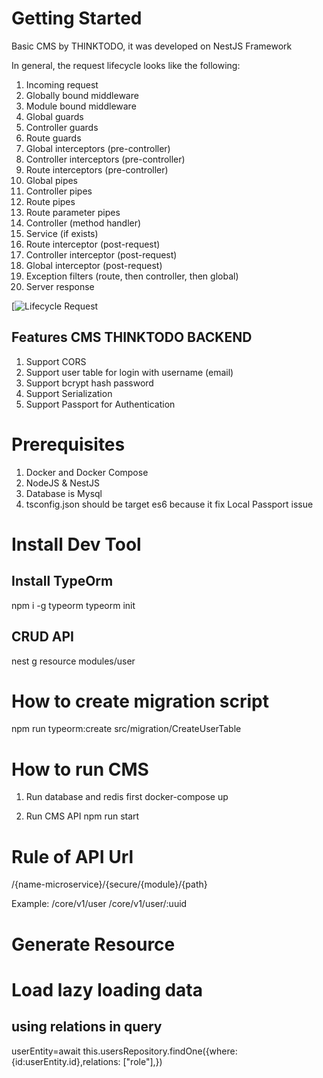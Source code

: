 # Getting Started
Basic CMS by THINKTODO, it was developed on NestJS Framework

In general, the request lifecycle looks like the following:

1. Incoming request
2. Globally bound middleware
3. Module bound middleware
4. Global guards
5. Controller guards
6. Route guards
7. Global interceptors (pre-controller)
8. Controller interceptors (pre-controller)
9. Route interceptors (pre-controller)
10. Global pipes
11. Controller pipes
12. Route pipes
13. Route parameter pipes
14. Controller (method handler)
15. Service (if exists)
16. Route interceptor (post-request)
17. Controller interceptor (post-request)
18. Global interceptor (post-request)
19. Exception filters (route, then controller, then global)
20. Server response

[![Lifecycle Request](https://i.stack.imgur.com/2lFhd.jpg)

## Features CMS THINKTODO BACKEND
1. Support CORS
2. Support user table for login with username (email)
3. Support bcrypt hash password
4. Support Serialization 
5. Support Passport for Authentication


# Prerequisites
1. Docker and Docker Compose
2. NodeJS & NestJS
3. Database is Mysql
4. tsconfig.json should be target es6 because it fix Local Passport issue

# Install Dev Tool
## Install TypeOrm
npm i -g typeorm
typeorm init

## CRUD API
nest g resource modules/user

# How to create migration script 
npm run typeorm:create src/migration/CreateUserTable

# How to run CMS
1. Run database and redis first
docker-compose up

2. Run CMS API
npm run start

# Rule of API Url
/{name-microservice}/{secure/{module}/{path}

Example:
/core/v1/user
/core/v1/user/:uuid

# Generate Resource

# Load lazy loading data
## using relations in query
userEntity=await this.usersRepository.findOne({where:{id:userEntity.id},relations: ["role"],})

